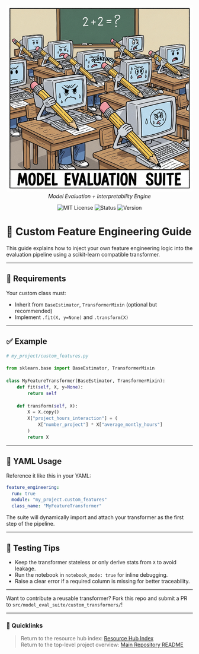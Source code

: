 <file name=0 path=/Users/garrettschumacher/Documents/git_repos/model_evaluation_suite/README.md><p align="center">
  <img src="../../repo_files/hero_banner.png" width="1000"/>
  <br>
  <em>Model Evaluation + Interpretability Engine</em>
</p>
<p align="center">
  <img alt="MIT License" src="https://img.shields.io/badge/license-MIT-blue">
  <img alt="Status" src="https://img.shields.io/badge/status-beta-yellow">
  <img alt="Version" src="https://img.shields.io/badge/version-v0.1.0-blueviolet">
</p>


# 🧠 Custom Feature Engineering Guide

This guide explains how to inject your own feature engineering logic into the evaluation pipeline using a scikit-learn compatible transformer.

---

## 📌 Requirements

Your custom class must:

- Inherit from `BaseEstimator`, `TransformerMixin` (optional but recommended)
- Implement `.fit(X, y=None)` and `.transform(X)`

---

## ✅ Example

```python
# my_project/custom_features.py

from sklearn.base import BaseEstimator, TransformerMixin

class MyFeatureTransformer(BaseEstimator, TransformerMixin):
    def fit(self, X, y=None):
        return self
    
    def transform(self, X):
        X = X.copy()
        X["project_hours_interaction"] = (
            X["number_project"] * X["average_montly_hours"]
        )
        return X
```

---

## 🔧 YAML Usage

Reference it like this in your YAML:

```yaml
feature_engineering:
  run: true
  module: "my_project.custom_features"
  class_name: "MyFeatureTransformer"
```

The suite will dynamically import and attach your transformer as the first step of the pipeline.

---

## 🧪 Testing Tips

- Keep the transformer stateless or only derive stats from `X` to avoid leakage.
- Run the notebook in `notebook_mode: true` for inline debugging.
- Raise a clear error if a required column is missing for better traceability.

---

Want to contribute a reusable transformer? Fork this repo and submit a PR to `src/model_eval_suite/custom_transformers/`!

---

### 📎 Quicklinks
> Return to the resource hub index: [Resource Hub Index](../hub_index.md)  
> Return to the top-level project overview: [Main Repository README](../../README.md)
